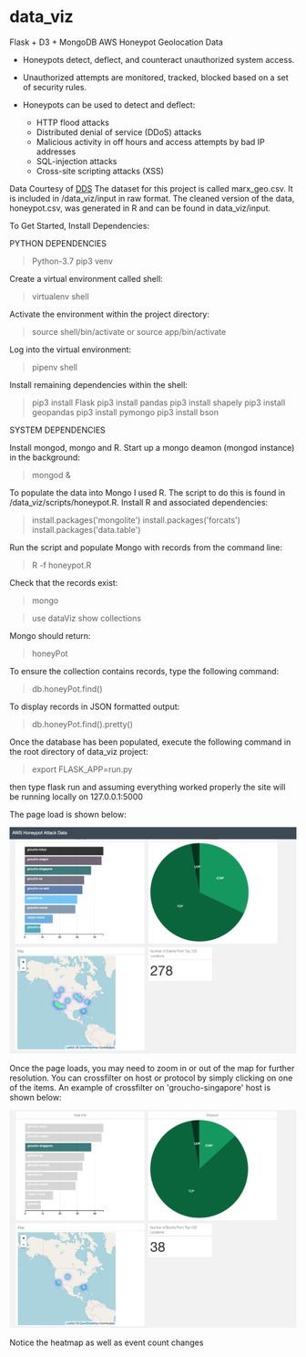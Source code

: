 # data_viz
Flask + D3 + MongoDB AWS Honeypot Geolocation Data 

* Honeypots detect, deflect, and counteract unauthorized system access. 

* Unauthorized attempts are monitored, tracked, blocked based on a set of security rules. 

* Honeypots can be used to detect and deflect:

  - HTTP flood attacks
  - Distributed denial of service (DDoS) attacks
  - Malicious activity in off hours and access attempts by bad IP addresses
  - SQL-injection attacks 
  - Cross-site scripting attacks (XSS) 

Data Courtesy of <a href="http://datadrivensecurity.info/blog/pages/dds-dataset-collection.html">DDS</a>
The dataset for this project is called marx_geo.csv. It is included in /data_viz/input in raw format. 
The cleaned version of the data, honeypot.csv, was generated in R and can be found in data_viz/input. 

To Get Started, Install Dependencies:

PYTHON DEPENDENCIES

> Python-3.7
> pip3
> venv

Create a virtual environment called shell:

> virtualenv shell

Activate the environment within the project directory:

> source shell/bin/activate or source app/bin/activate 

Log into the virtual environment:

> pipenv shell 

Install remaining dependencies within the shell:

> pip3 install Flask
> pip3 install pandas
> pip3 install shapely
> pip3 install geopandas
> pip3 install pymongo
> pip3 install bson  

SYSTEM DEPENDENCIES

Install mongod, mongo and R. Start up a mongo deamon (mongod instance) in the background:

> mongod &

To populate the data into Mongo I used R. The script to do this is found in /data_viz/scripts/honeypot.R.
Install R and associated dependencies:

> install.packages('mongolite')
> install.packages('forcats')
> install.packages('data.table')

Run the script and populate Mongo with records from the command line:

> R -f honeypot.R 

Check that the records exist:

> mongo

> use dataViz
> show collections

Mongo should return:

> honeyPot

To ensure the collection contains records, type the following command:

> db.honeyPot.find()

To display records in JSON formatted output:

> db.honeyPot.find().pretty()

Once the database has been populated, execute the following command in the root directory of data_viz project:

> export FLASK_APP=run.py

then type flask run and assuming everything worked properly the site will be running locally on 127.0.0.1:5000

The page load is shown below:

<img src="https://github.com/acstott/data_viz/blob/master/images/screen.png?raw=true"></img>

Once the page loads, you may need to zoom in or out of the map for further resolution. 
You can crossfilter on host or protocol by simply clicking on one of the items.
An example of crossfilter on 'groucho-singapore' host is shown below:

<img src="https://github.com/acstott/data_viz/blob/master/images/sing_cf.png?raw=true"></img>

Notice the heatmap as well as event count changes 

